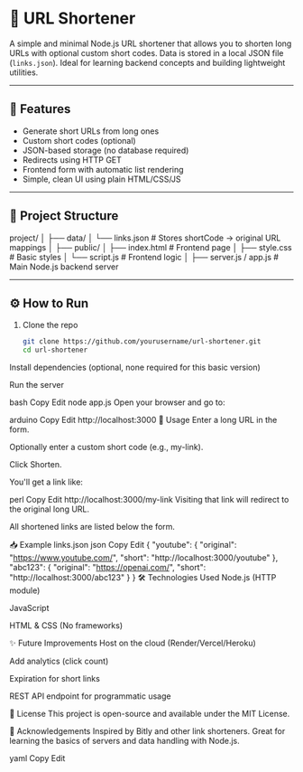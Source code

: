 # 🔗 URL Shortener

A simple and minimal Node.js URL shortener that allows you to shorten long URLs with optional custom short codes. Data is stored in a local JSON file (`links.json`). Ideal for learning backend concepts and building lightweight utilities.

---

## 🚀 Features

- Generate short URLs from long ones
- Custom short codes (optional)
- JSON-based storage (no database required)
- Redirects using HTTP GET
- Frontend form with automatic list rendering
- Simple, clean UI using plain HTML/CSS/JS

---

## 📂 Project Structure

project/
│
├── data/
│ └── links.json # Stores shortCode → original URL mappings
│
├── public/
│ ├── index.html # Frontend page
│ ├── style.css # Basic styles
│ └── script.js # Frontend logic
│
├── server.js / app.js # Main Node.js backend server



---

## ⚙️ How to Run

1. Clone the repo
   ```bash
   git clone https://github.com/yourusername/url-shortener.git
   cd url-shortener
Install dependencies (optional, none required for this basic version)

Run the server

bash
Copy
Edit
node app.js
Open your browser and go to:

arduino
Copy
Edit
http://localhost:3000
🔧 Usage
Enter a long URL in the form.

Optionally enter a custom short code (e.g., my-link).

Click Shorten.

You'll get a link like:

perl
Copy
Edit
http://localhost:3000/my-link
Visiting that link will redirect to the original long URL.

All shortened links are listed below the form.

📥 Example links.json
json
Copy
Edit
{
  "youtube": {
    "original": "https://www.youtube.com/",
    "short": "http://localhost:3000/youtube"
  },
  "abc123": {
    "original": "https://openai.com/",
    "short": "http://localhost:3000/abc123"
  }
}
🛠 Technologies Used
Node.js (HTTP module)

JavaScript

HTML & CSS (No frameworks)

✨ Future Improvements
Host on the cloud (Render/Vercel/Heroku)

Add analytics (click count)

Expiration for short links

REST API endpoint for programmatic usage

📄 License
This project is open-source and available under the MIT License.

🙌 Acknowledgements
Inspired by Bitly and other link shorteners. Great for learning the basics of servers and data handling with Node.js.

yaml
Copy
Edit












